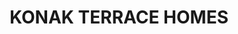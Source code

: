 ---
title: KONAK TERRACE HOMES
slug: /complexes/konak_terrace_homes
first: "Мы строим для вас комфортный и уютный комплекс, в котором есть все необходимое для вашего отдыха: море, солнце и красивая природа. Проект комплекса Konak Terrace Homes строится на 8.000 м2 и состоит из 4 блоков. Из больших окон квартир и балконов открывается замечательный вид на море и горы. Вся территория комплекса украшена красивым зеленым газоном и декоративными деревьями."
second: "<b>На территории & SPA комплекса:</b> 1 большой бассейн, 1 теннисный корт, 1 закрытый бассейн, крытая автостоянка, хамам, сауна, фитнес."
third: "<b>Технические характеристики:</b> Антибактериальный фасад, шумо- и гидроизоляция. Просторный и современный лифт. Противопожарная сигнализация. Центральная спутниковая система. Камеры защиты и слежения."
fourth: "<b>В квартирах:</b> стальные двери, домофон с видеосистемой. Подвесные потолки и точечное скрытое освещение. Моющаяся краска на стенах и полах из гранита первого класса. Фарфор, керамика и разработка дизайнеров кухонь и ванных комнат. Кондиционеры во всех комнатах, домашний телефон и ПВХ окна и двери на балкон с двойным остеклением и шумоизоляцией."
fifth:
footerLeft: "До центра Аланьи - 15 км.<br>
До аэропорта Газипаша - 15 км.<br>
До Анталии - 150 км.<br>
"
footerRight: "<b>БЛОКИ A, B, C, D, E, F, G 140 квартир:</b><br>
1 + 1,2 + 1 (50-110 кв.м)<br>
2 + 1 и 3 + 1 пентхаус (125 кв.м - 195 кв.м)<br>

(1 + 1 72 шт. - 2 + 1 33 шт. -2 + 1 дуплекс 17 шт. -3 + 1 дуплекс 18 шт.)<br>
"
type: complex
bck: ../images/konak-terrace-homes/TERRACE HOMES (1).jpg).jpg
secondImg: ../images/konak-terrace-homes/TERRACE HOMES (2).jpg
thirdImg: ../images/konak-terrace-homes/TERRACE HOMES (3).jpg
leftImg: ../images/konak-terrace-homes/TERRACE HOMES (4).jpg
rightImg: ../images/konak-terrace-homes/TERRACE HOMES (5).jpg
bottomImg: ../images/konak-terrace-homes/TERRACE HOMES (1).jpg
galleryBig: ../images/konak-terrace-homes/TERRACE HOMES (2).jpg
gallery: ['../images/konak-terrace-homes/TERRACE HOMES (1).jpg', '../images/konak-terrace-homes/TERRACE HOMES (3).jpg', '../images/konak-terrace-homes/TERRACE HOMES (4).jpg', '../images/konak-terrace-homes/TERRACE HOMES (5).jpg']
---